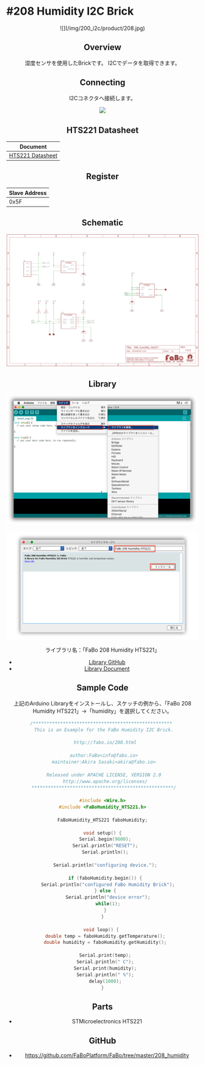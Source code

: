 # #208 Humidity I2C Brick

<center>![](/img/200_i2c/product/208.jpg)
<!--COLORME-->

## Overview
湿度センサを使用したBrickです。
I2Cでデータを取得できます。

## Connecting
I2Cコネクタへ接続します。

![](/img/100_analog/connect/208_new_with_arduino.jpg)


## HTS221 Datasheet
| Document |
| -- |
| [HTS221 Datasheet](http://www2.st.com/content/ccc/resource/technical/document/datasheet/4d/9a/9c/ad/25/07/42/34/DM00116291.pdf/files/DM00116291.pdf/jcr:content/translations/en.DM00116291.pdf) |

## Register
| Slave Address |
| -- |
| 0x5F |

## Schematic
![](/img/200_i2c/schematic/208_humidity_hts221.png)

## Library


![](/img/common/install_lib.png)

![](/img/200_i2c/docs/208_humidity_docs_001.png)

  ライブラリ名：「FaBo 208 Humidity HTS221」

- [Library GitHub](https://github.com/FaBoPlatform/FaBoHumidity-HTS221-Library)
- [Library Document](http://fabo.io/doxygen/FaBoHumidity-HTS221-Library/)

## Sample Code

上記のArduino Libraryをインストールし、スケッチの例から、「FaBo 208 Humidity HTS221」→「humidity」を選択してください。

```c
/*************************************************** 
 This is an Example for the FaBo Humidity I2C Brick.

  http://fabo.io/208.html

 author:FaBo<info@fabo.io>
 maintainer:Akira Sasaki<akira@fabo.io>

 Released under APACHE LICENSE, VERSION 2.0
  http://www.apache.org/licenses/
 ****************************************************/

#include <Wire.h>
#include <FaBoHumidity_HTS221.h>

FaBoHumidity_HTS221 faboHumidity;

void setup() {
  Serial.begin(9600);
  Serial.println("RESET");
  Serial.println();

  Serial.println("configuring device.");

  if (faboHumidity.begin()) {
    Serial.println("configured FaBo Humidity Brick");
  } else {
    Serial.println("device error");
    while(1);
  }
}

void loop() { 
  double temp = faboHumidity.getTemperature();
  double humidity = faboHumidity.getHumidity();

  Serial.print(temp);
  Serial.println(" C");
  Serial.print(humidity);
  Serial.println(" %");
  delay(1000);
}
```

## Parts
- STMicroelectronics HTS221

## GitHub
- https://github.com/FaBoPlatform/FaBo/tree/master/208_humidity
